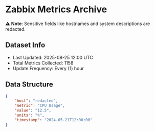 # Zabbix Metrics Archive

⚠️ **Note**: Sensitive fields like hostnames and system descriptions are redacted.

## Dataset Info
- Last Updated: 2025-08-25 12:00 UTC
- Total Metrics Collected: 1158
- Update Frequency: Every (1) hour

## Data Structure
```json
{
    "host": "redacted",
    "metric": "CPU Usage",
    "value": "12.5",
    "units": "%",
    "timestamp": "2024-05-21T12:00:00"
}
```
